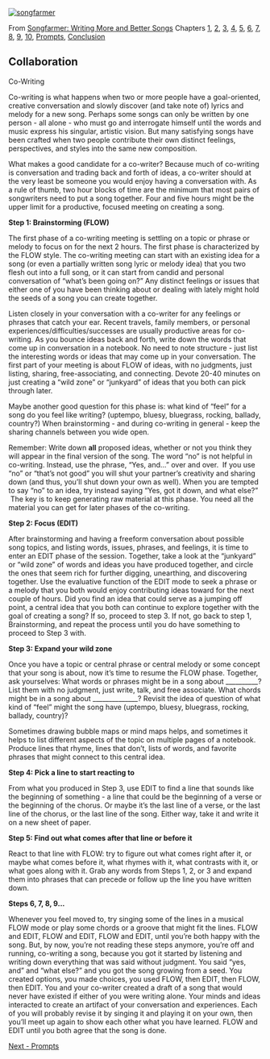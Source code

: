 [![songfarmer](https://66.media.tumblr.com/df375c2f5a0f3cbca123185b3ba93dba/tumblr_inline_o3j2897dZk1qzode8_540.jpg "songfarmer")](http://amazon.com/dp/0990420205/)

From [Songfarmer: Writing More and Better Songs](https://www.amazon.com/dp/0990420205/)
Chapters [1](ch1.md), [2](ch2.md), [3](ch3.md), [4](ch4.md), [5](ch5.md), [6](ch6.md), [7](ch7.md), [8](ch8.md), [9](ch9.md), [10](ch10.md), [Prompts](ch11.md), [Conclusion](conclusion.md)

## **Collaboration**

Co-Writing

Co-writing is what happens when two or more people have a goal-oriented, creative conversation and slowly discover (and take note of) lyrics and melody for a new song. Perhaps some songs can only be written by one person - all alone - who must go and interrogate himself until the words and music express his singular, artistic vision. But many satisfying songs have been crafted when two people contribute their own distinct feelings, perspectives, and styles into the same new composition.

What makes a good candidate for a co-writer? Because much of co-writing is conversation and trading back and forth of ideas, a co-writer should at the very least be someone you would enjoy having a conversation with. As a rule of thumb, two hour blocks of time are the minimum that most pairs of songwriters need to put a song together. Four and five hours might be the upper limit for a productive, focused meeting on creating a song.

**Step 1: Brainstorming (FLOW)**

The first phase of a co-writing meeting is settling on a topic or phrase or melody to focus on for the next 2 hours. The first phase is characterized by the FLOW style. The co-writing meeting can start with an existing idea for a song (or even a partially written song lyric or melody idea) that you two flesh out into a full song, or it can start from candid and personal conversation of “what’s been going on?” Any distinct feelings or issues that either one of you have been thinking about or dealing with lately might hold the seeds of a song you can create together.

Listen closely in your conversation with a co-writer for any feelings or phrases that catch your ear. Recent travels, family members, or personal experiences/difficulties/successes are usually productive areas for co-writing. As you bounce ideas back and forth, write down the words that come up in conversation in a notebook. No need to note structure - just list the interesting words or ideas that may come up in your conversation. The first part of your meeting is about FLOW of ideas, with no judgments, just listing, sharing, free-associating, and connecting. Devote 20-40 minutes on just creating a “wild zone” or “junkyard” of ideas that you both can pick through later.

Maybe another good question for this phase is: what kind of “feel” for a song do you feel like writing? (uptempo, bluesy, bluegrass, rocking, ballady, country?) When brainstorming - and during co-writing in general - keep the sharing channels between you wide open.

Remember: Write down **all** proposed ideas, whether or not you think they will appear in the final version of the song. The word “no” is not helpful in co-writing. Instead, use the phrase, “Yes, and...” over and over.  If you use “no” or “that’s not good” you will shut your partner’s creativity and sharing down (and thus, you’ll shut down your own as well). When you are tempted to say “no” to an idea, try instead saying “Yes, got it down, and what else?”  The key is to keep generating raw material at this phase. You need all the material you can get for later phases of the co-writing.

**Step 2: Focus (EDIT)**

After brainstorming and having a freeform conversation about possible song topics, and listing words, issues, phrases, and feelings, it is time to enter an EDIT phase of the session. Together, take a look at the “junkyard” or “wild zone” of words and ideas you have produced together, and circle the ones that seem rich for further digging, unearthing, and discovering together. Use the evaluative function of the EDIT mode to seek a phrase or a melody that you both would enjoy contributing ideas toward for the next couple of hours. Did you find an idea that could serve as a jumping off point, a central idea that you both can continue to explore together with the goal of creating a song? If so, proceed to step 3\. If not, go back to step 1, Brainstorming, and repeat the process until you do have something to proceed to Step 3 with.

**Step 3: Expand your wild zone**

Once you have a topic or central phrase or central melody or some concept that your song is about, now it’s time to resume the FLOW phase. Together, ask yourselves: What words or phrases might be in a song about __________? List them with no judgment, just write, talk, and free associate. What chords might be in a song about ______________? Revisit the idea of question of what kind of “feel” might the song have (uptempo, bluesy, bluegrass, rocking, ballady, country)?

Sometimes drawing bubble maps or mind maps helps, and sometimes it helps to list different aspects of the topic on multiple pages of a notebook. Produce lines that rhyme, lines that don’t, lists of words, and favorite phrases that might connect to this central idea.

**Step 4: Pick a line to start reacting to**

From what you produced in Step 3, use EDIT to find a line that sounds like the beginning of something - a line that could be the beginning of a verse or the beginning of the chorus. Or maybe it’s the last line of a verse, or the last line of the chorus, or the last line of the song. Either way, take it and write it on a new sheet of paper.

**Step 5: Find out what comes after that line or before it**

React to that line with FLOW: try to figure out what comes right after it, or maybe what comes before it, what rhymes with it, what contrasts with it, or what goes along with it. Grab any words from Steps 1, 2, or 3 and expand them into phrases that can precede or follow up the line you have written down.

**Steps 6, 7, 8, 9...**

Whenever you feel moved to, try singing some of the lines in a musical FLOW mode or play some chords or a groove that might fit the lines. FLOW and EDIT, FLOW and EDIT, FLOW and EDIT, until you’re both happy with the song. But, by now, you’re not reading these steps anymore, you’re off and running, co-writing a song, because you got it started by listening and writing down everything that was said without judgment. You said “yes, and” and “what else?” and you got the song growing from a seed. You created options, you made choices, you used FLOW, then EDIT, then FLOW, then EDIT. You and your co-writer created a draft of a song that would never have existed if either of you were writing alone. Your minds and ideas interacted to create an artifact of your conversation and experiences. Each of you will probably revise it by singing it and playing it on your own, then you’ll meet up again to show each other what you have learned. FLOW and EDIT until you both agree that the song is done.

[Next - Prompts](ch11.md)
